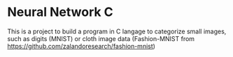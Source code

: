 # Neural Network C

This is a project to build a program in C langage to categorize small images, such as digits (MNIST) or cloth image data (Fashion-MNIST from https://github.com/zalandoresearch/fashion-mnist)